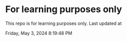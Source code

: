 # For learning purposes only
This repo is for learning purposes only.
Last updated at

Friday, May 3, 2024 8:19:48 PM

